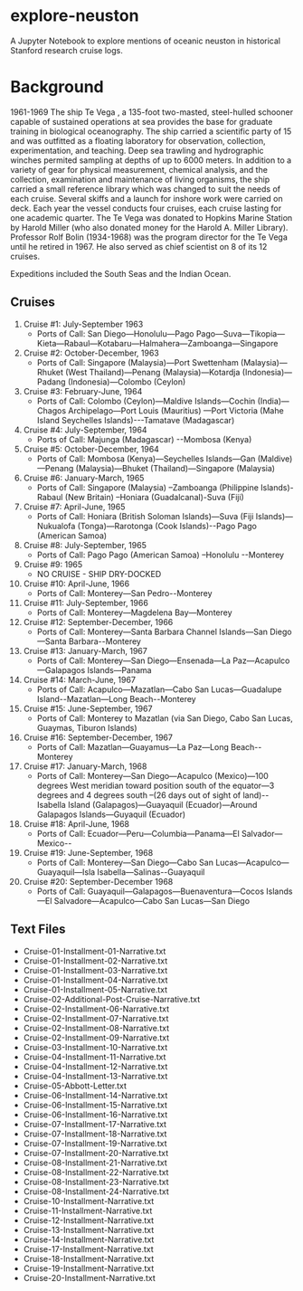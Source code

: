 # explore-neuston
A Jupyter Notebook to explore mentions of oceanic neuston in historical Stanford research cruise logs.

# Background
1961-1969 The ship Te Vega , a 135-foot two-masted, steel-hulled schooner capable of sustained operations at sea provides the base for graduate training in biological oceanography. The ship carried a scientific party of 15 and was outfitted as a floating laboratory for observation, collection, experimentation, and teaching. Deep sea trawling and hydrographic winches permited sampling at depths of up to 6000 meters. In addition to a variety of gear for physical measurement, chemical analysis, and the collection, examination and maintenance of living organisms, the ship carried a small reference library which was changed to suit the needs of each cruise. Several skiffs and a launch for inshore work were carried on deck. Each year the vessel conducts four cruises, each cruise lasting for one academic quarter. The Te Vega was donated to Hopkins Marine Station by Harold Miller (who also donated money for the Harold A. Miller Library).  Professor Rolf Bolin (1934-1968) was the program director for the Te Vega until he retired in 1967. He also served as chief scientist on 8 of its 12 cruises.

Expeditions included the South Seas and the Indian Ocean.

## Cruises

1. Cruise #1:  July-September 1963
    * Ports of Call: San Diego—Honolulu—Pago Pago—Suva—Tikopia—Kieta—Rabaul—Kotabaru—Halmahera—Zamboanga—Singapore
2. Cruise #2: October-December, 1963 
    * Ports of Call: Singapore (Malaysia)—Port Swettenham (Malaysia)—Rhuket (West Thailand)—Penang (Malaysia)—Kotardja (Indonesia)—Padang (Indonesia)—Colombo (Ceylon)
3. Cruise #3: February-June, 1964 
    * Ports of Call: Colombo (Ceylon)—Maldive Islands—Cochin (India)—Chagos Archipelago—Port Louis (Mauritius) —Port Victoria (Mahe Island Seychelles Islands)---Tamatave (Madagascar)
4. Cruise #4: July-September, 1964
    * Ports of Call:  Majunga (Madagascar) --Mombosa (Kenya)
5. Cruise #5: October-December, 1964 
    * Ports of Call:  Mombosa (Kenya)—Seychelles Islands—Gan (Maldive)—Penang (Malaysia)—Bhuket (Thailand)—Singapore (Malaysia)
6. Cruise #6: January-March, 1965
    * Ports of Call:  Singapore (Malaysia) –Zamboanga (Philippine Islands)-Rabaul (New Britain) –Honiara (Guadalcanal)-Suva (Fiji) 
7. Cruise #7: April-June, 1965 
    * Ports of Call:  Honiara (British Soloman Islands)—Suva (Fiji Islands)—Nukualofa (Tonga)—Rarotonga (Cook Islands)--Pago Pago (American Samoa)
8. Cruise #8: July-September, 1965 
    * Ports of Call:  Pago Pago (American Samoa) –Honolulu --Monterey
9. Cruise #9: 1965
    * NO CRUISE - SHIP DRY-DOCKED
10. Cruise #10: April-June, 1966 
    * Ports of Call:  Monterey—San Pedro--Monterey
11. Cruise #11: July-September, 1966
    * Ports of Call:  Monterey—Magdelena Bay—Monterey
12. Cruise #12: September-December, 1966
    * Ports of Call:  Monterey—Santa Barbara Channel Islands—San Diego—Santa Barbara--Monterey
13. Cruise #13: January-March, 1967
    * Ports of Call:  Monterey—San Diego—Ensenada—La Paz—Acapulco—Galapagos Islands—Panama
14. Cruise #14: March-June, 1967
    * Ports of Call:  Acapulco—Mazatlan—Cabo San Lucas—Guadalupe Island--Mazatlan—Long Beach--Monterey
15. Cruise #15: June-September, 1967
    * Ports of Call:  Monterey to Mazatlan (via San Diego, Cabo San Lucas, Guaymas, Tiburon Islands)
16. Cruise #16: September-December, 1967
    * Ports of Call:  Mazatlan—Guayamus—La Paz—Long Beach--Monterey
17. Cruise #17:  January-March, 1968
    * Ports of Call:  Monterey—San Diego—Acapulco (Mexico)—100 degrees West meridian toward position south of the equator—3 degrees and 4 degrees south –(26 days out of sight of land)--Isabella Island (Galapagos)—Guayaquil (Ecuador)—Around Galapagos Islands—Guyaquil (Ecuador)
18. Cruise #18:  April-June, 1968
    * Ports of Call: Ecuador—Peru—Columbia—Panama—El Salvador—Mexico--
19. Cruise #19: June-September, 1968
    * Ports of Call:  Monterey—San Diego—Cabo San Lucas—Acapulco—Guayaquil—Isla Isabella—Salinas--Guayaquil
20. Cruise #20: September-December 1968
    * Ports of Call:  Guayaquil—Galapagos—Buenaventura—Cocos Islands—El Salvadore—Acapulco—Cabo San Lucas—San Diego

## Text Files

* Cruise-01-Installment-01-Narrative.txt
* Cruise-01-Installment-02-Narrative.txt
* Cruise-01-Installment-03-Narrative.txt
* Cruise-01-Installment-04-Narrative.txt
* Cruise-01-Installment-05-Narrative.txt
* Cruise-02-Additional-Post-Cruise-Narrative.txt
* Cruise-02-Installment-06-Narrative.txt
* Cruise-02-Installment-07-Narrative.txt
* Cruise-02-Installment-08-Narrative.txt
* Cruise-02-Installment-09-Narrative.txt
* Cruise-03-Installment-10-Narrative.txt
* Cruise-04-Installment-11-Narrative.txt
* Cruise-04-Installment-12-Narrative.txt
* Cruise-04-Installment-13-Narrative.txt
* Cruise-05-Abbott-Letter.txt
* Cruise-06-Installment-14-Narrative.txt
* Cruise-06-Installment-15-Narrative.txt
* Cruise-06-Installment-16-Narrative.txt
* Cruise-07-Installment-17-Narrative.txt
* Cruise-07-Installment-18-Narrative.txt
* Cruise-07-Installment-19-Narrative.txt
* Cruise-07-Installment-20-Narrative.txt
* Cruise-08-Installment-21-Narrative.txt
* Cruise-08-Installment-22-Narrative.txt
* Cruise-08-Installment-23-Narrative.txt
* Cruise-08-Installment-24-Narrative.txt
* Cruise-10-Installment-Narrative.txt
* Cruise-11-Installment-Narrative.txt
* Cruise-12-Installment-Narrative.txt
* Cruise-13-Installment-Narrative.txt
* Cruise-14-Installment-Narrative.txt
* Cruise-17-Installment-Narrative.txt
* Cruise-18-Installment-Narrative.txt
* Cruise-19-Installment-Narrative.txt
* Cruise-20-Installment-Narrative.txt
